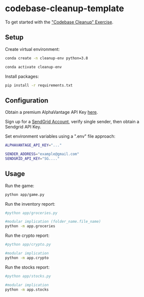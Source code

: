 # codebase-cleanup-template

To get started with the ["Codebase Cleanup" Exercise](https://github.com/prof-rossetti/intro-to-python/blob/main/exercises/codebase-cleanup/README.md).

## Setup

Create virtual environment:

```sh
conda create -n cleanup-env python=3.8
```

```sh
conda activate cleanup-env
```

Install packages:

```sh
pip install -r requirements.txt
```


## Configuration

Obtain a premium AlphaVantage API Key [here](https://www.alphavantage.co/).

Sign up for a [SendGrid Account](https://sendgrid.com/), verify single sender, then obtain a Sendgrid API Key. 


Set environment variables using a ".env" file approach:

```sh
ALPHAVANTAGE_API_KEY="..."

SENDER_ADDRESS="example@gmail.com"
SENDGRID_API_KEY="SG...."
```


## Usage

Run the game:
```sh
python app/game.py
```

Run the inventory report:
```sh
#python app/groceries.py

#modular implication (folder_name.file_name)
python -m app.groceries
```

Run the crypto report:
```sh
#python app/crypto.py

#modular implication
python -m app.crypto
```

Run the stocks report:
```sh
#python app/stocks.py

#modular implication
python -m app.stocks
```